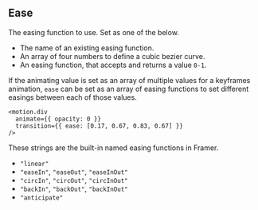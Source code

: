 ## Ease

The easing function to use. Set as one of the below.

- The name of an existing easing function.
- An array of four numbers to define a cubic bezier curve.
- An easing function, that accepts and returns a value `0-1`.

If the animating value is set as an array of multiple values for a keyframes animation, `ease` can be set as an array of easing functions to set different easings between each of those values.
```
<motion.div
  animate={{ opacity: 0 }}
  transition={{ ease: [0.17, 0.67, 0.83, 0.67] }}
/>
```

These strings are the built-in named easing functions in Framer.

- `"linear"`
- `"easeIn"`, `"easeOut"`, `"easeInOut"`
- `"circIn"`, `"circOut"`, `"circInOut"`
- `"backIn"`, `"backOut"`, `"backInOut"`
- `"anticipate"`
